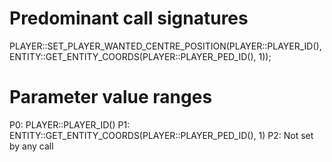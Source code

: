 # Predominant call signatures
PLAYER::SET_PLAYER_WANTED_CENTRE_POSITION(PLAYER::PLAYER_ID(), ENTITY::GET_ENTITY_COORDS(PLAYER::PLAYER_PED_ID(), 1));

# Parameter value ranges
P0: PLAYER::PLAYER_ID()
P1: ENTITY::GET_ENTITY_COORDS(PLAYER::PLAYER_PED_ID(), 1)
P2: Not set by any call